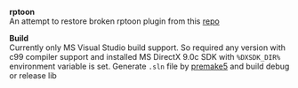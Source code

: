**rptoon**\
An attempt to restore broken rptoon plugin from this [repo](https://github.com/sigmaco/rwsrc-v37-pc/tree/master)

**Build**\
Currently only MS Visual Studio build support. So required any version with c99 compiler support and installed MS DirectX 9.0c SDK with `%DXSDK_DIR%` environment variable is set. Generate `.sln` file by [premake5](https://premake.github.io/) and build debug or release lib
